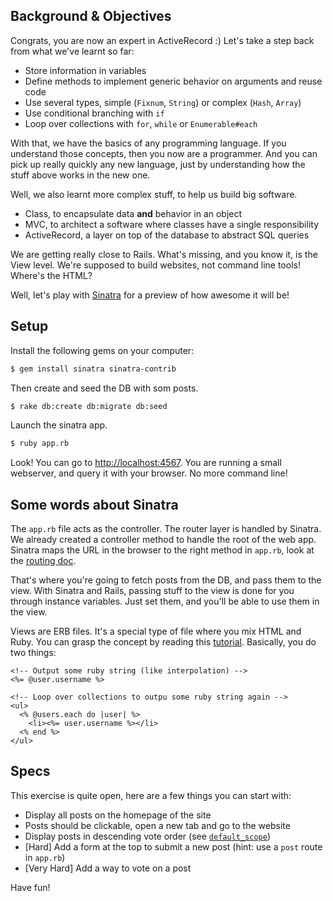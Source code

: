 ## Background & Objectives

Congrats, you are now an expert in ActiveRecord :) Let's take a step back from
what we've learnt so far:

- Store information in variables
- Define methods to implement generic behavior on arguments and reuse code
- Use several types, simple (`Fixnum`, `String`) or complex (`Hash`, `Array`)
- Use conditional branching with `if`
- Loop over collections with `for`, `while` or `Enumerable#each`

With that, we have the basics of any programming language. If you understand those
concepts, then you now are a programmer. And you can pick up really quickly any new language,
just by understanding how the stuff above works in the new one.

Well, we also learnt more complex stuff, to help us build big software.

- Class, to encapsulate data **and** behavior in an object
- MVC, to architect a software where classes have a single responsibility
- ActiveRecord, a layer on top of the database to abstract SQL queries

We are getting really close to Rails. What's missing, and you know it, is the View level.
We're supposed to build websites, not command line tools! Where's the HTML?

Well, let's play with [Sinatra](http://www.sinatrarb.com/intro.html) for a preview
of how awesome it will be!

## Setup

Install the following gems on your computer:

```bash
$ gem install sinatra sinatra-contrib
```

Then create and seed the DB with som posts.

```bash
$ rake db:create db:migrate db:seed
```

Launch the sinatra app.

```bash
$ ruby app.rb
```

Look! You can go to [http://localhost:4567](http://localhost:4567). You are
running a small webserver, and query it with your browser. No more command line!

## Some words about Sinatra

The `app.rb` file acts as the controller. The router layer is handled by Sinatra.
We already created a controller method to handle the root of the web app. Sinatra
maps the URL in the browser to the right method in `app.rb`, look at the [routing doc](http://www.sinatrarb.com/intro.html#Routes).

That's where you're going to fetch posts from the DB, and pass them to the view. With Sinatra and Rails,
passing stuff to the view is done for you through instance variables. Just set them, and you'll be able to use them in the view.

Views are ERB files. It's a special type of file where you mix HTML and Ruby. You can grasp the concept
by reading this [tutorial](http://www.stuartellis.eu/articles/erb/). Basically, you do two things:

```erb
<!-- Output some ruby string (like interpolation) -->
<%= @user.username %>
```

```erb
<!-- Loop over collections to outpu some ruby string again -->
<ul>
  <% @users.each do |user| %>
    <li><%= user.username %></li>
  <% end %>
</ul>
```

## Specs

This exercise is quite open, here are a few things you can start with:

- Display all posts on the homepage of the site
- Posts should be clickable, open a new tab and go to the website
- Display posts in descending vote order (see [`default_scope`](http://stackoverflow.com/questions/3393687/default-sort-order-for-a-rails-model))
- [Hard] Add a form at the top to submit a new post (hint: use a `post` route in `app.rb`)
- [Very Hard] Add a way to vote on a post

Have fun!
